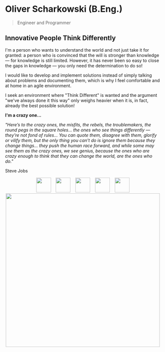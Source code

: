 # Oliver Scharkowski (B.Eng.)
> Engineer and Programmer
## Innovative People Think Differently

I'm a person who wants to understand the world and not just take it for granted: a person who is convinced that the will is stronger than knowledge — for knowledge is still limited. However, it has never been so easy to close the gaps in knowledge — you only need the determination to do so!

I would like to develop and implement solutions instead of simply talking about problems and documenting them, which is why I feel comfortable and at home in an agile environment.

I seek an environment where "Think Different" is wanted and the argument "we've always done it this way" only weighs heavier when it is, in fact, already the best possible solution!

**I'm a crazy one...**

*"Here’s to the crazy ones, the misfits, the rebels, the troublemakers, the round pegs in the square holes… the ones who see things differently — they’re not fond of rules… You can quote them, disagree with them, glorify or vilify them, but the only thing you can’t do is ignore them because they change things… they push the human race forward, and while some may see them as the crazy ones, we see genius, because the ones who are crazy enough to think that they can change the world, are the ones who do."*

Steve Jobs


<div align="center">
  <a href="https://oscharko.de" target="_blank"><img src="https://oscharko.de/img/git/oscharko.svg" width="48"></a>
  <span>&nbsp;&nbsp;</span>
  <a href="https://oscharko.me/linkedin" target="_blank"><img src="https://oscharko.de/img/git/linkedin.svg" width="48"></a>
  <span>&nbsp;&nbsp;</span>
  <a href="https://oscharko.me/leet-code" target="_blank"><img src="https://oscharko.de/img/git/leetcode.svg" width="48"></a>
  <span>&nbsp;&nbsp;</span>
  <a href="https://oscharko.me/replit" target="_blank"><img src="https://oscharko.de/img/git/replit.svg" width="48"></a>
  <span>&nbsp;&nbsp;</span>
  <a href="https://oscharko.me/xing" target="_blank"><img src="https://oscharko.de/img/git/xing.svg" width="48"></a>
</div>

<div align="center">
  <a href="https://oscharko.me/schedule" target="_blank"><img src="https://oscharko.de/img/git/calendar.svg"
      width="500"></a>
</div>


